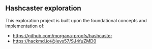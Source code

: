 ## Hashcaster exploration

This exploration project is built upon the foundational concepts and implementation of:
- https://github.com/morgana-proofs/hashcaster
- https://hackmd.io/@levs57/SJ4fuZMD0
